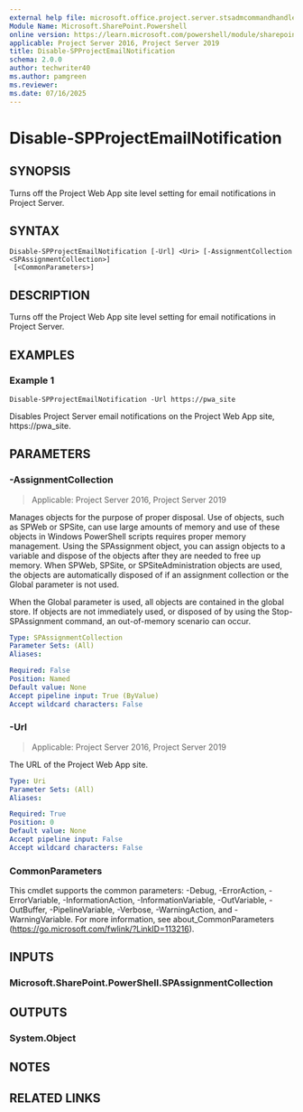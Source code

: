 ```yaml
---
external help file: microsoft.office.project.server.stsadmcommandhandler.dll-help.xml
Module Name: Microsoft.SharePoint.Powershell
online version: https://learn.microsoft.com/powershell/module/sharepoint-server/disable-spprojectemailnotification
applicable: Project Server 2016, Project Server 2019
title: Disable-SPProjectEmailNotification
schema: 2.0.0
author: techwriter40
ms.author: pamgreen
ms.reviewer:
ms.date: 07/16/2025
---
```


# Disable-SPProjectEmailNotification

## SYNOPSIS
Turns off the Project Web App site level setting for email notifications in Project Server.

## SYNTAX

```
Disable-SPProjectEmailNotification [-Url] <Uri> [-AssignmentCollection <SPAssignmentCollection>]
 [<CommonParameters>]
```

## DESCRIPTION
Turns off the Project Web App site level setting for email notifications in Project Server.

## EXAMPLES

### Example 1
```
Disable-SPProjectEmailNotification -Url https://pwa_site
```

Disables Project Server email notifications on the Project Web App site, https://pwa_site.

## PARAMETERS

### -AssignmentCollection

> Applicable: Project Server 2016, Project Server 2019

Manages objects for the purpose of proper disposal. Use of objects, such as SPWeb or SPSite, can use large amounts of memory and use of these objects in Windows PowerShell scripts requires proper memory management. Using the SPAssignment object, you can assign objects to a variable and dispose of the objects after they are needed to free up memory. When SPWeb, SPSite, or SPSiteAdministration objects are used, the objects are automatically disposed of if an assignment collection or the Global parameter is not used.

When the Global parameter is used, all objects are contained in the global store. If objects are not immediately used, or disposed of by using the Stop-SPAssignment command, an out-of-memory scenario can occur.

```yaml
Type: SPAssignmentCollection
Parameter Sets: (All)
Aliases:

Required: False
Position: Named
Default value: None
Accept pipeline input: True (ByValue)
Accept wildcard characters: False
```

### -Url

> Applicable: Project Server 2016, Project Server 2019

The URL of the Project Web App site.

```yaml
Type: Uri
Parameter Sets: (All)
Aliases:

Required: True
Position: 0
Default value: None
Accept pipeline input: False
Accept wildcard characters: False
```

### CommonParameters
This cmdlet supports the common parameters: -Debug, -ErrorAction, -ErrorVariable, -InformationAction, -InformationVariable, -OutVariable, -OutBuffer, -PipelineVariable, -Verbose, -WarningAction, and -WarningVariable. For more information, see about_CommonParameters (https://go.microsoft.com/fwlink/?LinkID=113216).

## INPUTS

### Microsoft.SharePoint.PowerShell.SPAssignmentCollection

## OUTPUTS

### System.Object

## NOTES

## RELATED LINKS
